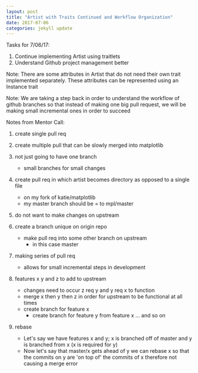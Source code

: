 ```yaml
---
layout: post
title: "Artist with Traits Continued and Workflow Organization"
date: 2017-07-06
categories: jekyll update
---
```


Tasks for 7/06/17:
1. Continue implementing Artist using traitlets
2. Understand Github project management better

Note: There are some attributes in Artist that do not need their own
trait implemented separately. These attributes can be represented using an
Instance trait

Note: We are taking a step back in order to understand the workflow of github
branches so that instead of making one big pull request, we will be making small
incremental ones in order to succeed


Notes from Mentor Call:

1. create single pull req
2. create multiple pull that can be slowly merged into matplotlib
3. not just going to have one branch
    * small branches for small changes
4. create pull req in which artist becomes directory as opposed to a single file
    * on my fork of katie/matplotlib
    * my master branch should be = to mpl/master
5. do not want to make changes on upstream
6. create a branch unique on origin repo
    * make pull req into some other branch on upstream
        * in this case master
7. making series of pull req
    * allows for small incremental steps in development
8. features x y and z to add to upstream
	* changes need to occur z req y and y req x to function
    * merge x then y then z in order for upstream to be functional at all times
	* create branch for feature x
	   * create branch for feature y from feature x ... and so on

9. rebase
    * Let's say we have features x and y; x is branched off of master and y is branched from x (x is required for y)
    * Now let's say that master/x gets ahead of y we can rebase x so that the commits on y are 'on top of' the commits of x therefore not causing a merge error  
